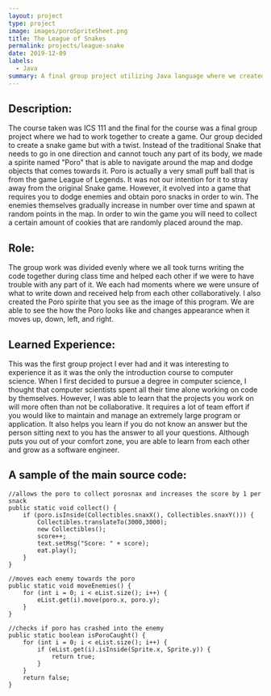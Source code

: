 ```yaml
---
layout: project
type: project
image: images/poroSpriteSheet.png
title: The League of Snakes
permalink: projects/league-snake
date: 2019-12-09
labels:
  - Java
summary: A final group project utilizing Java language where we created an alternative way of playing the classic Snake game. 
---
```


## Description: 
The course taken was ICS 111 and the final for the course was a final group project where we had to work together to create a game. Our group decided to create a snake game but with a twist. Instead of the traditional Snake that needs to go in one direction and cannot touch any part of its body, we made a spirite named "Poro" that is able to navigate around the map and dodge objects that comes towards it. Poro is actually a very small puff ball that is from the game League of Legends. It was not our intention for it to stray away from the original Snake game. However, it evolved into a game that requires you to dodge enemies and obtain poro snacks in order to win. The enemies themselves gradually increase in number over time and spawn at random points in the map. In order to win the game you will need to collect a certain amount of cookies that are randomly placed around the map. 

## Role:
The group work was divided evenly where we all took turns writing the code together during class time and helped each other if we were to have trouble with any part of it. We each had moments where we were unsure of what to write down and received help from each other collaboratively. I also created the Poro spirite that you see as the image of this program. We are able to see the how the Poro looks like and changes appearance when it moves up, down, left, and right.

## Learned Experience:
This was the first group project I ever had and it was interesting to experience it as it was the only the introduction course to computer science. When I first decided to pursue a degree in computer science, I thought that computer scientists spent all their time alone working on code by themselves. However, I was able to learn that the projects you work on will more often than not be collaborative. It requires a lot of team effort if you would like to maintain and manage an extremely large program or application. It also helps you learn if you do not know an answer but the person sitting next to you has the answer to all your questions. Although puts you out of your comfort zone, you are able to learn from each other and grow as a software engineer. 

## A sample of the main source code:
    //allows the poro to collect porosnax and increases the score by 1 per snack
	public static void collect() {
		if (poro.isInside(Collectibles.snaxX(), Collectibles.snaxY())) {
			Collectibles.translateTo(3000,3000);
			new Collectibles();
			score++;
			text.setMsg("Score: " + score);
			eat.play();
		}
	}
	
	//moves each enemy towards the poro
	public static void moveEnemies() {
		for (int i = 0; i < eList.size(); i++) {
			eList.get(i).move(poro.x, poro.y);
		}
	}
		
	//checks if poro has crashed into the enemy
	public static boolean isPoroCaught() {
		for (int i = 0; i < eList.size(); i++) {
			if (eList.get(i).isInside(Sprite.x, Sprite.y)) {
				return true;
			}
		}
		return false;
	}

&nbsp;
&nbsp;
